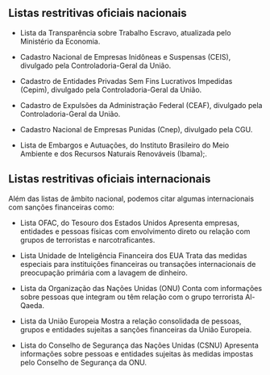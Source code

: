 ## Listas restritivas oficiais nacionais 

- Lista da Transparência sobre Trabalho Escravo, atualizada pelo Ministério da Economia.

- Cadastro Nacional de Empresas Inidôneas e Suspensas (CEIS), divulgado pela Controladoria-Geral da União.

- Cadastro de Entidades Privadas Sem Fins Lucrativos Impedidas (Cepim), divulgado pela Controladoria-Geral da União.

- Cadastro de Expulsões da Administração Federal (CEAF), divulgado pela Controladoria-Geral da União.

- Cadastro Nacional de Empresas Punidas (Cnep), divulgado pela CGU.

- Lista de Embargos e Autuações, do Instituto Brasileiro do Meio Ambiente e dos Recursos Naturais Renováveis (Ibama);.


## Listas restritivas oficiais internacionais

Além das listas de âmbito nacional, podemos citar algumas internacionais com sanções financeiras como:

- Lista OFAC, do Tesouro dos Estados Unidos
Apresenta empresas, entidades e pessoas físicas com envolvimento direto ou relação com grupos de terroristas e narcotraficantes.


- Lista Unidade de Inteligência Financeira dos EUA
Trata das medidas especiais para instituições financeiras ou transações internacionais de preocupação primária com a lavagem de dinheiro.


- Lista da Organização das Nações Unidas (ONU)
Conta com informações sobre pessoas que integram ou têm relação com o grupo terrorista Al-Qaeda.

- Lista da União Europeia
Mostra a relação consolidada de pessoas, grupos e entidades sujeitas a sanções financeiras da União Europeia.

- Lista do Conselho de Segurança das Nações Unidas (CSNU) Apresenta informações sobre pessoas e entidades sujeitas às medidas impostas pelo Conselho de Segurança da ONU.